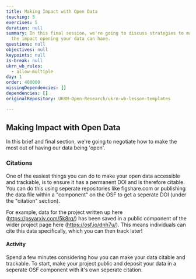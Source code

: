 ```yaml
---
title: Making Impact with Open Data
teaching: 5
exercises: 5
duration: null
summary: In this final session, we're going to discuss strategies to maximise
  the impact opening your data can have.
questions: null
objectives: null
keypoints: null
is-break: null
ukrn_wb_rules:
  - allow-multiple
day: 1
order: 400000
missingDependencies: []
dependencies: []
originalRepository: UKRN-Open-Research/ukrn-wb-lesson-templates

---
```

## Making Impact with Open Data

In this brief and final section, we're going to negotiate how to make the most out of having our data being 'open'.


### Citations

One of the easiest things you can do to make your open data accessible and trackable, is to ensure it has a permanent DOI and is therefore citable. You can do this using seperate repositories like figshare.com or publishing the data file within a "component" on the OSF to get a seperate DOI (under the "citation" section). 

For example, data for the project written up here (https://psyarxiv.com/5k8rq/) has been saved in a public component of the wider project page here (https://osf.io/dnh7u/). This means individuals can cite this data specifically, which you can then track later! 

#### Activity

Spend a few minutes considering how you can make your data citable and trackable. To start, make your project public and deposit your data in a seperate OSF component with it's own seperate citation.

